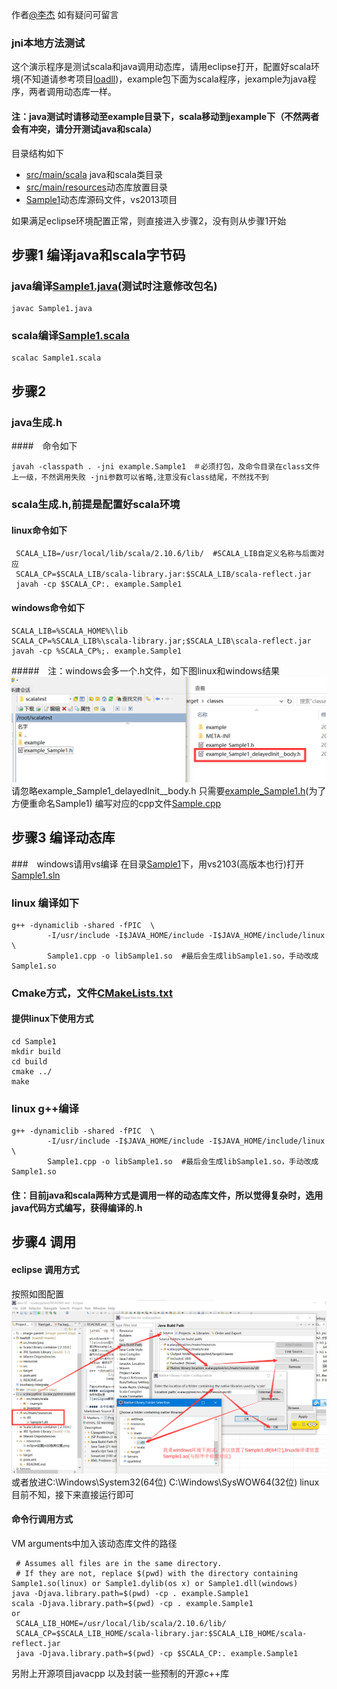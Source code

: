 作者[@李杰][1] 如有疑问可留言
### jni本地方法测试
这个演示程序是测试scala和java调用动态库，请用eclipse打开，配置好scala环境(不知道请参考项目[loadll][2])，example包下面为scala程序，jexample为java程序，两者调用动态库一样。
#### 注：java测试时请移动至example目录下，scala移动到jexample下（不然两者会有冲突，请分开测试java和scala）
目录结构如下
+ [src/main/scala](src/main/scala) java和scala类目录
+ [src/main/resources](src/main/resources)动态库放置目录
+ [Sample1](Sample1)动态库源码文件，vs2013项目

如果满足eclipse环境配置正常，则直接进入步骤2，没有则从步骤1开始
## 步骤1 编译java和scala字节码
### java编译[Sample1.java](src/main/scala/jexample/Sample1.java)(测试时注意修改包名)
```
javac Sample1.java
```
### scala编译[Sample1.scala](src/main/scala/example/Sample1.scala)
```
scalac Sample1.scala
```

## 步骤2
### java生成.h
####　命令如下
```
javah -classpath . -jni example.Sample1　＃必须打包，及命令目录在class文件上一级，不然调用失败 -jni参数可以省略,注意没有class结尾，不然找不到
```

### scala生成.h,前提是配置好scala环境
#### linux命令如下
```
 SCALA_LIB=/usr/local/lib/scala/2.10.6/lib/  #SCALA_LIB自定义名称与后面对应
 SCALA_CP=$SCALA_LIB/scala-library.jar:$SCALA_LIB/scala-reflect.jar
 javah -cp $SCALA_CP:. example.Sample1
```
#### windows命令如下
```
SCALA_LIB=%SCALA_HOME%\lib
SCALA_CP=%SCALA_LIB%\scala-library.jar;$SCALA_LIB\scala-reflect.jar
javah -cp %SCALA_CP%;. example.Sample1
```
#####　注：windows会多一个.h文件，如下图linux和windows结果
![windows图片](resources/windows和linux的h文件结果比较.png)
请忽略example_Sample1_delayedInit__body.h
只需要[example_Sample1.h](Sample1/Sample1.h)(为了方便重命名Sample1)
编写对应的cpp文件[Sample.cpp](Sample1/Sample1.cpp)

## 步骤3 编译动态库
###　windows请用vs编译
在目录[Sample1](Sample1)下，用vs2103(高版本也行)打开[Sample1.sln](Sample1/Sample1.sln)
### linux 编译如下
```shell
g++ -dynamiclib -shared -fPIC  \
        -I/usr/include -I$JAVA_HOME/include -I$JAVA_HOME/include/linux \
        Sample1.cpp -o libSample1.so  #最后会生成libSample1.so，手动改成Sample1.so
```
### Cmake方式，文件[CMakeLists.txt](CMakeLists.txt)
#### 提供linux下使用方式
```shell
cd Sample1
mkdir build
cd build
cmake ../
make
```
### linux g++编译
```shell
g++ -dynamiclib -shared -fPIC  \
        -I/usr/include -I$JAVA_HOME/include -I$JAVA_HOME/include/linux \
        Sample1.cpp -o libSample1.so  #最后会生成libSample1.so，手动改成Sample1.so
```

#### 住：目前java和scala两种方式是调用一样的动态库文件，所以觉得复杂时，选用java代码方式编写，获得编译的.h
## 步骤4 调用
#### eclipse 调用方式
按照如图配置
![eclipse配置动态库路径](resources/eclipse设置jni加载库位置.png)
或者放进C:\Windows\System32(64位) C:\Windows\SysWOW64(32位)
linux目前不知，接下来直接运行即可

#### 命令行调用方式
VM arguments中加入该动态库文件的路径
```
 # Assumes all files are in the same directory.
 # If they are not, replace $(pwd) with the directory containing Sample1.so(linux) or Sample1.dylib(os x) or Sample1.dll(windows)
java -Djava.library.path=$(pwd) -cp . example.Sample1
scala -Djava.library.path=$(pwd) -cp . example.Sample1
or
 SCALA_LIB_HOME=/usr/local/lib/scala/2.10.6/lib/
 SCALA_CP=$SCALA_LIB_HOME/scala-library.jar:$SCALA_LIB_HOME/scala-reflect.jar
 java -Djava.library.path=$(pwd) -cp $SCALA_CP:. example.Sample1
```
另附上开源项目javacpp 以及封装一些预制的开源c++库


[1]: http://weibo.com/smirklijie
[2]: https://git.oschina.net/smirkcat/loaddll